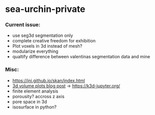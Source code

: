 # sea-urchin-private

### Current issue:
* use seg3d segmentation only
* complete creative freedom for exhibition
* Plot voxels in 3d instead of mesh?
* modularize everything
* qualtify difference between valentinas segmentation data and mine

### Misc:
* https://jni.github.io/skan/index.html 
* [3d volume plots blog post](https://blog.jupyter.org/ipygany-jupyter-into-the-third-dimension-29a97597fc33) -> https://k3d-jupyter.org/
* finite element analysis
* porousity? accross z axis
* pore space in 3d
* isosurface in python?
